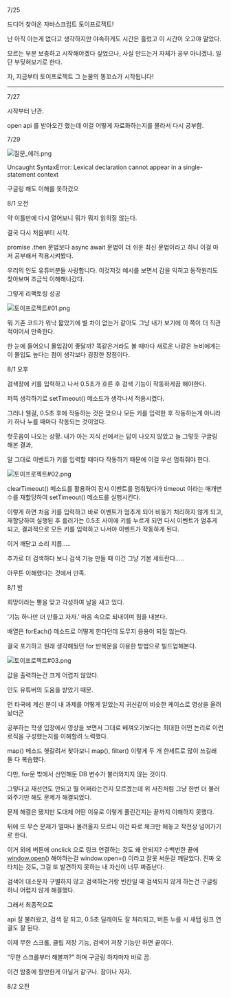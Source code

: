 7/25

드디어 찾아온 자바스크립트 토이프로젝트!

난 아직 아는게 없다고 생각하지만 야속하게도 시간은 흘렀고 이 시간이 오고야 말았다.

모르는 부분 보충하고 시작해야겠다 싶었으나, 사실 만드는거 자체가 공부 아니겠나. 일단 부딪혀보기로 한다.

자, 지금부터 토이프로젝트 그 눈물의 똥꼬쇼가 시작됩니다!

---

7/27

시작부터 난관.

open api 를 받아오긴 했는데 이걸 어떻게 자료화하는지를 몰라서 다시 공부함.

7/29

 

![질문_에러.png](https://s3-us-west-2.amazonaws.com/secure.notion-static.com/1507ed0e-d56f-44dd-827a-4636b26993d6/_.png)

Uncaught SyntaxError: Lexical declaration cannot appear in a single-statement context

구글링 해도 이해를 못하겄으

8/1 오전

약 이틀만에 다시 열어보니 뭐가 뭐지 읽히질 않는다.

결국 다시 처음부터 시작.

promise .then 문법보다 async await 문법이 더 쉬운 최신 문법이라고 하니 이걸 마저 공부해서 적용시켜봤다.

우리의 인도 유튜버분들 사랑합니다. 이것저것 예시를 보면서 감을 익히고 동작원리도 찾아보며 조금씩 이해해나갔다.

그렇게 리팩토링 성공

![토이프로젝트#01.png](https://s3-us-west-2.amazonaws.com/secure.notion-static.com/412ff6cb-6cc2-405f-8583-5f039afed22c/01.png)

뭐 기존 코드가 워낙 짧았기에 별 차이 없는거 같아도 그냥 내가 보기에 이 쪽이 더 직관적이어서 만족한다.

한 눈에 들어오니 몰입감이 좋달까? 똑같은거라도 볼 때마다 새로운 나같은 뉴비에게는 이 몰입도 높다는 점이 생각보다 굉장한 장점이다.

8/1 오후

검색창에 키를 입력하고 나서 0.5초가 흐른 후 검색 기능이 작동하게끔 해야한다.

퍼뜩 생각하기로 setTimeout() 메소드가 생각나서 적용시켰다.

그러나 웬걸, 0.5초 후에 작동하는 것은 맞으나 모든 키를 입력한 후 작동하는게 아니라 키 하나 누를 때마다 작동되는 것이었다.

헛웃음이 나오는 상황. 내가 아는 지식 선에서는 답이 나오지 않았고 늘 그렇듯 구글링 해본 결과,

말 그대로 이벤트가 키를 입력할 때마다 작동하기 때문에 이걸 우선 멈춰줘야 한다.

![토이프로젝트#02.png](https://s3-us-west-2.amazonaws.com/secure.notion-static.com/514568af-5607-4e34-9382-92119a71cdde/02.png)

clearTimeout() 메소드를 활용하여 잠시 이벤트를 멈춰뒀다가 timeout 이라는 매개변수를 재할당하여 setTimeout() 메소드를 실행시킨다.

이렇게 하면 처음 키를 입력하고 바로 이벤트가 멈추게 되어 비동기 처리하지 않게 되고, 재할당하여 실행된 후 흘러가는 0.5초 사이에 키를 누르게 되면 다시 이벤트가 멈추게 되고, 결과적으로 모든 키를 입력하고 나서야 이벤트가 작동하게 된다.

이거 깨닫고 소리 지름…..

추가로 더 검색하다 보니 검색 기능 만들 때 이건 그냥 기본 세트란다…..

아무튼 이해했다는 것에서 만족.

8/1 밤

희망이라는 뽕을 맞고 각성하여 날을 새고 있다.

‘기능 하나만 더 만들고 자자.’ 마음 속으로 되내이며 힘을 내본다.

배열은 forEach() 메소드로 어떻게 한다던데 도무지 응용이 되질 않는다.

결국 포기하고 원래 생각해뒀던 for 반복문을 이용한 방법으로 빌드업해본다.

![토이프로젝트#03.png](https://s3-us-west-2.amazonaws.com/secure.notion-static.com/d185a639-a31d-4c23-a6d0-989bc07faebd/03.png)

값을 출력하는건 크게 어렵지 않았다.

인도 유튜버의 도움을 받았기 때문.

먼 타국에 계신 분이 내 과제를 어떻게 알았는지 귀신같이 비슷한 케이스로 영상을 올려놨더군

공부하는 학생 입장에서 영상을 보면서 그대로 베껴오기보다는 최대한 어떤 논리로 이런 로직을 구성했는지를 이해할려 노력했다.

map() 메소드 헷갈려서 찾아보니 map(), filter() 이렇게 두 개 한세트로 많이 쓰길래 둘 다 복습했다.

다만, for문 밖에서 선언해둔 DB 변수가 불러와지지 않는 것이다.

그렇다고 재선언도 안되고 뭘 어쩌라는건지 모르겠는데 위 사진처럼 그냥 한번 더 불러와주기만 해도 문제가 해결되었다.

문제 해결은 됐지만 도대체 어떤 이유로 이렇게 풀린건지는 끝까지 이해하지 못했다.

뒤에 또 무슨 문제가 얼마나 몰려올지 모르니 이건 따로 체크만 해놓고 작전상 넘어가기로 한다.

이거 외에 버튼에 onclick 으로 링크 연결하는 것도 왜 안되지? 수백번한 끝에 [window.open](http://window.open)() 해야하는걸 window.open=() 이라고 잘못 써둔걸 깨달았다. 진짜 오타치는 것도, 그걸 또 발견하지 못하는 내 자신이 너무 짜증난다.

검색어 대소문자 구별하지 않고 검색하는거랑 빈칸일 때 검색되지 않게 하는건 구글링 하니 어렵지 않게 해결했다.

그래서 최종적으로

api 잘 불러왔고, 검색 잘 되고, 0.5초 딜레이도 잘 처리되고, 버튼 누를 시 새탭 링크 연결도 잘 된다.

이제 무한 스크롤, 클립 저장 기능, 검색어 저장 기능만 하면 끝이다.

“무한 스크롤부터 해볼까?” 하며 구글링 하자마자 바로 끔.

이건 밤중에 할만한게 아닐거 같구나. 잠이나 자자.

8/2 오전
